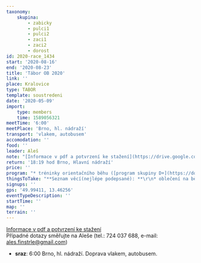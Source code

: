 ```yaml
---
taxonomy:
    skupina:
        - zabicky
        - pulci1
        - pulci2
        - zaci1
        - zaci2
        - dorost
id: 2020-race_1434
start: '2020-08-16'
end: '2020-08-23'
title: 'Tábor OB 2020'
link: ''
place: Kralovice
type: TABOR
template: soustredeni
date: '2020-05-09'
import:
    type: members
    time: 1589056321
meetTime: '6:00'
meetPlace: 'Brno, hl. nádraží'
transport: 'vlakem, autobusem'
accomodation: ''
food: ''
leader: Aleš
note: "[Informace v pdf a potvrzení ke stažení](https://drive.google.com/drive/folders/1ZOIp_bIs-jAzLDr3OIRfBnsg5go6fTUc)\r\nPřípadné dotazy na Aleš Finstrle (tel.: 724 037 688, e-mail: ales.finstrle@gmail.com)"
return: '18:19 hod Brno, Hlavní nádraží'
price: ''
program: "* tréninky orientačního běhu ([program skupiny D+](https://docs.google.com/spreadsheets/d/165VZLKDBnJsjGbmNKYqyDZ06g3NvAFmUyxD2oZYes2c/edit?usp=sharing))\r\n* hry\r\n* soutěže\r\n* koupání\r\n* výlet\r\n\r\n**Středeční výlet – 19. srpna 2020**\r\nVe středu 19. srpna máme připravený výlet. Pulci a Žáci I budou mít klasický pěší výlet. Žáci II a starší budou mít výlet formou splutí části řeky Berounky z Chrástu do Liblína. Pro výlet na lodi si vezměte oblečení do lodě, které rychle uschne. V případě teplého počasí – plavky, tričko, opalovací krém. V případě nepříznivého počasí nejlépe elasťáky, propocovák a vršek overalu nebo šusťákovou bundu + pláštěnka. Zatím to spíše vypadá na něco mezi podle předpovědi počasí."
thingsToTake: "**Seznam věcí(nejlépe podepsané): **\r\n* oblečení na běhání - tepláky nebo elasťáky (něco, co má dlouhé nohavice), běhací dres (dederon, kdo má), není vždy možnost věci rychle usušit, proto doporučujeme mít věci na běhání 3x\r\n* boty na běhání 2x\r\n* přezůvky do chaty (kroksy, sandály, ...)\r\n* trička s krátkým rukávem\r\n* trička s dlouhým rukávem\r\n* svetr/teplá mikina\r\n* obuv ven (pevné (skoro) nepromokavé boty na výlety a chození po lese)\r\n* ponožky a spodní prádlo (dle počtu dní, suchých ponožek není nikdy dost)\r\n* oblečení pro pobyt v budově (případně nouzově jako oblečení na běhání)\r\n* pyžamo, hygienické potřeby, opalovací krém, repelent\r\n* plavky, ručník\r\n* šátek, kšiltovka\r\n* větrovka/bunda\r\n\r\n**Běháme  a  chodíme  ven  za  každého  počasí,  proto  oblečení  přizpůsobte  počasí  (pokud  bude chladno, přidejte teplejší věci).**\r\n\r\n**Ostatní potřeby:**\r\n* staré převážně bílé triko na zničení (obarvení) – nutné pro hru\r\n* propiska, tužka\r\n* buzola (kdo má, kdo nemá, tomu půjčíme),\r\n* čip (kdo má, kdo nemá, tomu půjčíme)\r\n* fixy nebo pastelky – stačí barvy černá, hnědá, zelená, modrá, žlutá, červená\r\n* blok nebo sešit se čtverečkovaným papírem A5\r\n* izolepa, zavírací špendlíky\r\n* baterka s náhradními bateriemi, nebo čelovka (kdo má) – tradiční noční mapový trénink bude\r\n* knížka na čtení, karty, menší cestovní hry apod. \r\n\r\n**Na cestu:**\r\n* pláštěnka/nepromokavá větrovka\r\n* menší batůžek\r\n* láhev s pitím\r\n* větší svačina = nedělní oběd\r\n\r\n**Při odjezdu na tábor nebo při příjezdu do tábora odevzdáte:**\r\n* prohlášení o bezinfekčnosti (tiskopis ke stažení)\r\n* informace o zdravotním stavu (viz tiskopis)\r\n* kontakty na rodiče v době tábora\r\n* nezapomeňte  léky,  pokud  nějaké  užívá  dítě  pravidelně,  bude  o  tom  záznam  ve  zdravotní dokumentaci (domluvte se, zda si dítě bude léky brát samo nebo máme mít užívání léků pod kontrolou my)"
signups: ''
gps: '49.99411, 13.46256'
eventTypeDescription: ''
startTime: ''
map: ''
terrain: ''
---
```


[Informace v pdf a potvrzení ke stažení](https://drive.google.com/drive/folders/1ZOIp_bIs-jAzLDr3OIRfBnsg5go6fTUc)  
Případné dotazy směřujte na Aleše (tel.: 724 037 688, e-mail: ales.finstrle@gmail.com)

*   **sraz**: 6:00 Brno, hl. nádraží. Doprava vlakem, autobusem.